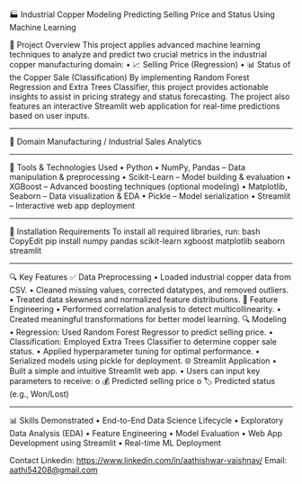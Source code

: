 🏭 Industrial Copper Modeling
Predicting Selling Price and Status Using Machine Learning


📌 Project Overview
This project applies advanced machine learning techniques to analyze and predict two crucial metrics in the industrial copper manufacturing domain:
•	📈 Selling Price (Regression)
•	📊 Status of the Copper Sale (Classification)
By implementing Random Forest Regression and Extra Trees Classifier, this project provides actionable insights to assist in pricing strategy and status forecasting. The project also features an interactive Streamlit web application for real-time predictions based on user inputs.
________________________________________
🏢 Domain
Manufacturing / Industrial Sales Analytics
________________________________________
🧰 Tools & Technologies Used
•	Python
•	NumPy, Pandas – Data manipulation & preprocessing
•	Scikit-Learn – Model building & evaluation
•	XGBoost – Advanced boosting techniques (optional modeling)
•	Matplotlib, Seaborn – Data visualization & EDA
•	Pickle – Model serialization
•	Streamlit – Interactive web app deployment
________________________________________
🔧 Installation Requirements
To install all required libraries, run:
bash
CopyEdit
pip install numpy pandas scikit-learn xgboost matplotlib seaborn streamlit
________________________________________
🔍 Key Features
✅ Data Preprocessing
•	Loaded industrial copper data from CSV.
•	Cleaned missing values, corrected datatypes, and removed outliers.
•	Treated data skewness and normalized feature distributions.
🧠 Feature Engineering
•	Performed correlation analysis to detect multicollinearity.
•	Created meaningful transformations for better model learning.
🔍 Modeling
•	Regression: Used Random Forest Regressor to predict selling price.
•	Classification: Employed Extra Trees Classifier to determine copper sale status.
•	Applied hyperparameter tuning for optimal performance.
•	Serialized models using pickle for deployment.
🌐 Streamlit Application
•	Built a simple and intuitive Streamlit web app.
•	Users can input key parameters to receive:
o	💰 Predicted selling price
o	🏷️ Predicted status (e.g., Won/Lost)
________________________________________
📊 Skills Demonstrated
•	End-to-End Data Science Lifecycle
•	Exploratory Data Analysis (EDA)
•	Feature Engineering
•	Model Evaluation
•	Web App Development using Streamlit
•	Real-time ML Deployment

Contact 
Linkedin: https://www.linkedin.com/in/aathishwar-vaishnav/ 
Email: aathi54208@gmail.com
